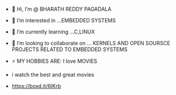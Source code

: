 - 👋 Hi, I’m @ BHARATH REDDY PAGADALA
- 👀 I’m interested in ...EMBEDDED SYSTEMS
- 🌱 I’m currently learning ...C,LINUX
- 💞️ I’m looking to collaborate on ... KERNELS AND OPEN SOURSCE PROJECTS RELATED TO EMBEDDED SYSTEMS

- ⚡ MY HOBBIES ARE: I love  MOVIES 
-   i watch the best and great movies
-   https://boxd.it/6IKrb
<!---
tai-lung007/tai-lung007 is a ✨ special ✨ repository because its `README.md` (this file) appears on your GitHub profile.
You can click the Preview link to take a look at your changes.
--->
